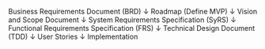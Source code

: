 Business Requirements Document (BRD)
           ↓
       Roadmap (Define MVP)
           ↓
  Vision and Scope Document
           ↓
System Requirements Specification (SyRS)
           ↓
Functional Requirements Specification (FRS)
           ↓
  Technical Design Document (TDD)
           ↓
       User Stories
           ↓
      Implementation


